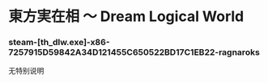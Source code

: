 # 東方実在相 ～ Dream Logical World

### steam-[th_dlw.exe]-x86-7257915D59842A34D121455C650522BD17C1EB22-ragnaroks
无特别说明